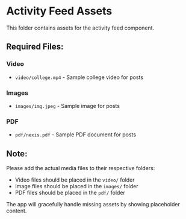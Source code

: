 # Activity Feed Assets

This folder contains assets for the activity feed component.

## Required Files:

### Video
- `video/college.mp4` - Sample college video for posts

### Images  
- `images/img.jpeg` - Sample image for posts

### PDF
- `pdf/nexis.pdf` - Sample PDF document for posts

## Note:
Please add the actual media files to their respective folders:
- Video files should be placed in the `video/` folder
- Image files should be placed in the `images/` folder  
- PDF files should be placed in the `pdf/` folder

The app will gracefully handle missing assets by showing placeholder content.

